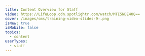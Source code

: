 ```yaml
---
title: Content Overview for Staff
video: https://LifeLoop.cdn.spotlightr.com/watch/MTI5NDE4OQ==
cover: /images/cms/training-video-slides-9-.png
isNew: true
isMobile: false
topics:
  - content
userTypes:
  - staff
---
```

